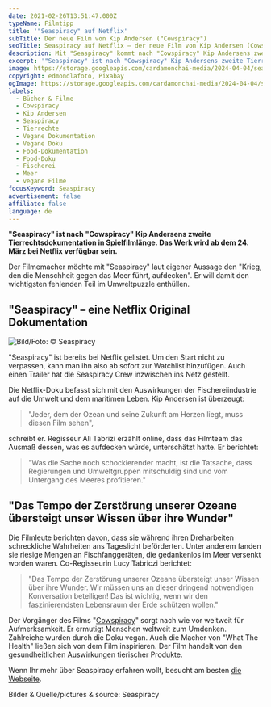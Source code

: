 ```yaml
---
date: 2021-02-26T13:51:47.000Z
typeName: Filmtipp
title: '"Seaspiracy" auf Netflix'
subTitle: Der neue Film von Kip Andersen ("Cowspiracy")
seoTitle: Seaspiracy auf Netflix – der neue Film von Kip Andersen (Cowspiracy)
description: Mit "Seaspiracy" kommt nach "Cowspiracy" Kip Andersens zweite Tierrechtsdokumentation in Spielfilmlänge. Der Film ist ab 24.3. bei Netflix.
excerpt: '"Seaspiracy" ist nach "Cowspiracy" Kip Andersens zweite Tierrechtsdokumentation in Spielfilmlänge. Das Werk wird ab dem 24. März bei Netflix verfügbar sein. Ich stelle Euch die Doku hier auf Sounds Vegan vor. Den Trailer könnt Ihr natürlich auch direkt anschauen.'
image: https://storage.googleapis.com/cardamonchai-media/2024-04-04/seaspiracy-soundsvegan-com-jpeg-imagine-c8c8c8_b3b3ad_1960_1470/640.webp
copyright: edmondlafoto, Pixabay
ogImage: https://storage.googleapis.com/cardamonchai-media/2024-04-04/seaspiracy-soundsvegan-com-og-jpg-imagine-b8b8b8_808987_1200_628/640.webp
labels:
  - Bücher & Filme
  - Cowspiracy
  - Kip Andersen
  - Seaspiracy
  - Tierrechte
  - Vegane Dokumentation
  - Vegane Doku
  - Food-Dokumentation
  - Food-Doku
  - Fischerei
  - Meer
  - vegane Filme
focusKeyword: Seaspiracy
advertisement: false
affiliate: false
language: de
---
```


**"Seaspiracy" ist nach "Cowspiracy" Kip Andersens zweite Tierrechtsdokumentation in Spielfilmlänge. Das Werk wird ab dem 24. März bei Netflix verfügbar sein.**

Der Filmemacher möchte mit "Seaspiracy" laut eigener Aussage den "Krieg, den die Menschheit gegen das Meer führt, aufdecken". Er will damit den wichtigsten fehlenden Teil im Umweltpuzzle enthüllen.

## "Seaspiracy" – eine Netflix Original Dokumentation

![Bild/Foto: © Seaspiracy](https://storage.googleapis.com/cardamonchai-media/2024-04-04/seaspiracy-schriftzug-soundsvegan-com-jpeg-imagine-082838_305760_600_450/640.webp 'Bild/Foto: © Seaspiracy')

"Seaspiracy" ist bereits bei Netflix gelistet. Um den Start nicht zu verpassen, kann man ihn also ab sofort zur Watchlist hinzufügen. Auch einen Trailer hat die Seaspiracy Crew inzwischen ins Netz gestellt.

Die Netflix-Doku befasst sich mit den Auswirkungen der Fischereiindustrie auf die Umwelt und dem maritimen Leben. Kip Andersen ist überzeugt:

> "Jeder, dem der Ozean und seine Zukunft am Herzen liegt, muss diesen Film sehen",

schreibt er. Regisseur Ali Tabrizi erzählt online, dass das Filmteam das Ausmaß dessen, was es aufdecken würde, unterschätzt hatte. Er berichtet:

> "Was die Sache noch schockierender macht, ist die Tatsache, dass Regierungen und Umweltgruppen mitschuldig sind und vom Untergang des Meeres profitieren."

## "Das Tempo der Zerstörung unserer Ozeane übersteigt unser Wissen über ihre Wunder"

Die Filmleute berichten davon, dass sie während ihren Dreharbeiten schreckliche Wahrheiten ans Tageslicht beförderten. Unter anderem fanden sie riesige Mengen an Fischfanggeräten, die gedankenlos im Meer versenkt worden waren. Co-Regisseurin Lucy Tabriczi berichtet:

> "Das Tempo der Zerstörung unserer Ozeane übersteigt unser Wissen über ihre Wunder. Wir müssen uns an dieser dringend notwendigen Konversation beteiligen! Das ist wichtig, wenn wir den faszinierendsten Lebensraum der Erde schützen wollen."

Der Vorgänger des Films "[Cowspiracy](/2020/04/cowspiracy-vegane-doku/)" sorgt nach wie vor weltweit für Aufmerksamkeit. Er ermutigt Menschen weltweit zum Umdenken. Zahlreiche wurden durch die Doku vegan. Auch die Macher von "What The Health" ließen sich von dem Film inspirieren. Der Film handelt von den gesundheitlichen Auswirkungen tierischer Produkte.

Wenn Ihr mehr über Seaspiracy erfahren wollt, besucht am besten [die Webseite](https://www.seaspiracy.org/).

<YouTube id="1Q5CXN7soQg" />

Bilder &amp; Quelle/pictures &amp; source: Seaspiracy
